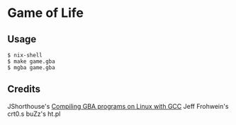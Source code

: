 # Game of Life

## Usage

```
$ nix-shell
$ make game.gba
$ mgba game.gba
```

## Credits

JShorthouse's [Compiling GBA programs on Linux with GCC](https://gist.github.com/JShorthouse/bfe49cdfad126e9163d9cb30fd3bf3c2)
Jeff Frohwein's crt0.s
buZz's ht.pl
